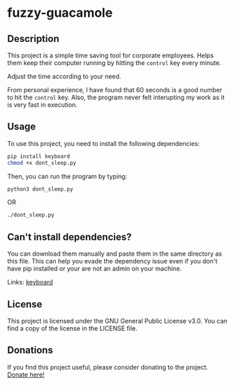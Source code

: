 # fuzzy-guacamole

## Description
This project is a simple time saving tool for corporate employees. 
Helps them keep their computer running by hitting the `control` key every minute.

Adjust the time according to your need.

From personal experience, I have found that 60 seconds is a good number to hit the `control` key. Also, the program never felt interupting my work as it is very fast in execution.

## Usage
To use this project, you need to install the following dependencies:

```bash
pip install keyboard
chmod +x dont_sleep.py
```

Then, you can run the program by typing:

```bash
python3 dont_sleep.py
```

OR

```bash
./dont_sleep.py
```

## Can't install dependencies?
You can download them manually and paste them in the same directory as this file. This can help you evade the dependency issue even if you don't have pip installed or your are not an admin on your machine.

Links:
[keyboard](https://pypi.org/project/keyboard/#files)

## License
This project is licensed under the GNU General Public License v3.0. You can find a copy of the license in the LICENSE file.

## Donations
If you find this project useful, please consider donating to the project.
[Donate here!](https://www.paypal.com/donate/?business=6JWPFJEEXPWWQ&no_recurring=0&currency_code=USD)
